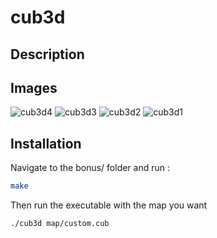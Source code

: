 # cub3d

## Description


## Images

![cub3d4](https://github.com/bperraud/cub3d/assets/93911934/f2a74649-c3cc-44be-a754-9ecb648df0a1)
![cub3d3](https://github.com/bperraud/cub3d/assets/93911934/395bdfa2-46e5-48ec-8f0e-de36c463ef10)
![cub3d2](https://github.com/bperraud/cub3d/assets/93911934/46e6a244-d354-4126-bae8-6ed350ac44d6)
![cub3d1](https://github.com/bperraud/cub3d/assets/93911934/21461bab-f64e-4896-9411-909e434bc3ca)


## Installation

Navigate to the bonus/ folder and run :

```sh
make
```

Then run the executable with the map you want

```sh
./cub3d map/custom.cub
```



